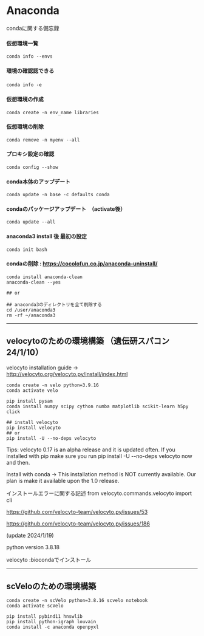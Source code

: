 # Anaconda
condaに関する備忘録


#### 仮想環境一覧
```
conda info --envs
```
#### 環境の確認認できる
```
conda info -e　
```

#### 仮想環境の作成
```
conda create -n env_name libraries
```
#### 仮想環境の削除
```
conda remove -n myenv --all
```

#### プロキシ設定の確認
```
conda config --show
```

#### conda本体のアップデート
```
conda update -n base -c defaults conda
```

#### condaのパッケージアップデート　（activate後）
```
conda update --all
```


#### anaconda3 install 後 最初の設定
```
conda init bash
```

#### condaの削除 : https://cocolofun.co.jp/anaconda-uninstall/
```
conda install anaconda-clean
anaconda-clean --yes

## or

## anaconda3のディレクトリを全て削除する
cd /user/anaconda3
rm -rf ~/anaconda3
```

-----------------
## velocytoのための環境構築 （遺伝研スパコン 24/1/10）
velocyto installation guide ->   http://velocyto.org/velocyto.py/install/index.html
```
conda create -n velo python=3.9.16
conda activate velo

pip install pysam
conda install numpy scipy cython numba matplotlib scikit-learn h5py click

## install velocyto
pip install velocyto
## or
pip install -U --no-deps velocyto  

```
Tips: 
velocyto 0.17 is an alpha release and it is updated often. If you installed with pip make sure you run pip install -U --no-deps velocyto now and then.

Install with conda -> This installation method is NOT currently available. Our plan is make it available upon the 1.0 release.

インストールエラーに関する記述
 from velocyto.commands.velocyto import cli

https://github.com/velocyto-team/velocyto.py/issues/53

https://github.com/velocyto-team/velocyto.py/issues/186

(update 2024/1/19)

python version 3.8.18

velocyto :biocondaでインストール



-----------------
## scVeloのための環境構築
```
conda create -n scVelo python=3.8.16 scvelo notebook
conda activate scVelo

pip install pybind11 hnswlib
pip install python-igraph louvain
conda install -c anaconda openpyxl
```

